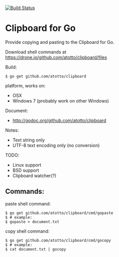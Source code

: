 [![Build Status](https://drone.io/github.com/atotto/clipboard/status.png)](https://drone.io/github.com/atotto/clipboard/latest)

# Clipboard for Go

Provide copying and pasting to the Clipboard for Go.

Download shell commands at https://drone.io/github.com/atotto/clipboard/files

Build:

    $ go get github.com/atotto/clipboard

platform, works on:

* OSX
* Windows 7 (probably work on other Windows)


Document: 

* http://godoc.org/github.com/atotto/clipboard

Notes:

* Text string only
* UTF-8 text encoding only (no conversion)

TODO:

* Linux support
* BSD support
* Clipboard watcher(?)

## Commands:

paste shell command:

    $ go get github.com/atotto/clipboard/cmd/gopaste
    $ # example:
    $ gopaste > document.txt

copy shell command:

    $ go get github.com/atotto/clipboard/cmd/gocopy
    $ # example:
    $ cat document.txt | gocopy



